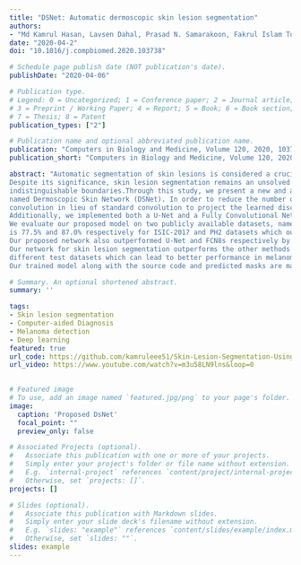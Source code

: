 ```yaml
---
title: "DSNet: Automatic dermoscopic skin lesion segmentation"
authors:
- "Md Kamrul Hasan, Lavsen Dahal, Prasad N. Samarakoon, Fakrul Islam Tushar, Robert Martí"
date: "2020-04-2"
doi: "10.1016/j.compbiomed.2020.103738"

# Schedule page publish date (NOT publication's date).
publishDate: "2020-04-06"

# Publication type.
# Legend: 0 = Uncategorized; 1 = Conference paper; 2 = Journal article;
# 3 = Preprint / Working Paper; 4 = Report; 5 = Book; 6 = Book section;
# 7 = Thesis; 8 = Patent
publication_types: ["2"]

# Publication name and optional abbreviated publication name.
publication: "Computers in Biology and Medicine, Volume 120, 2020, 103738, ISSN 0010-4825"
publication_short: "Computers in Biology and Medicine, Volume 120, 2020, 103738, ISSN 0010-4825"

abstract: "Automatic segmentation of skin lesions is considered a crucial step in Computer-aided Diagnosis (CAD) systems for melanoma detection.
Despite its significance, skin lesion segmentation remains an unsolved challenge due to their variability in color, texture, and shapes and 
indistinguishable boundaries.Through this study, we present a new and automatic semantic segmentation network for robust skin lesion segmentation
named Dermoscopic Skin Network (DSNet). In order to reduce the number of parameters to make the network lightweight, we used a depth-wise separable 
convolution in lieu of standard convolution to project the learned discriminating features onto the pixel space at different stages of the encoder. 
Additionally, we implemented both a U-Net and a Fully Convolutional Network (FCN8s) to compare against the proposed DSNet. 
We evaluate our proposed model on two publicly available datasets, namely ISIC-20171 and PH22 . The obtained mean Intersection over Union (mIoU) 
is 77.5% and 87.0% respectively for ISIC-2017 and PH2 datasets which outperformed the ISIC-2017 challenge winner by 1.0% with respect to mIoU. 
Our proposed network also outperformed U-Net and FCN8s respectively by 3.6% and 6.8% with respect to mIoU on the ISIC-2017 dataset. 
Our network for skin lesion segmentation outperforms the other methods discussed in the article and is able to provide better-segmented masks on two 
different test datasets which can lead to better performance in melanoma detection. 
Our trained model along with the source code and predicted masks are made publicly available"

# Summary. An optional shortened abstract.
summary: ''

tags:
- Skin lesion segmentation
- Computer-aided Diagnosis
- Melanoma detection
- Deep learning
featured: true
url_code: https://github.com/kamruleee51/Skin-Lesion-Segmentation-Using-Proposed-DSNet
url_video: https://www.youtube.com/watch?v=m3u58LN9lns&loop=0
 

# Featured image
# To use, add an image named `featured.jpg/png` to your page's folder.
image:
  caption: 'Proposed DsNet'
  focal_point: ""
  preview_only: false

# Associated Projects (optional).
#   Associate this publication with one or more of your projects.
#   Simply enter your project's folder or file name without extension.
#   E.g. `internal-project` references `content/project/internal-project/index.md`.
#   Otherwise, set `projects: []`.
projects: []

# Slides (optional).
#   Associate this publication with Markdown slides.
#   Simply enter your slide deck's filename without extension.
#   E.g. `slides: "example"` references `content/slides/example/index.md`.
#   Otherwise, set `slides: ""`.
slides: example
---
```

